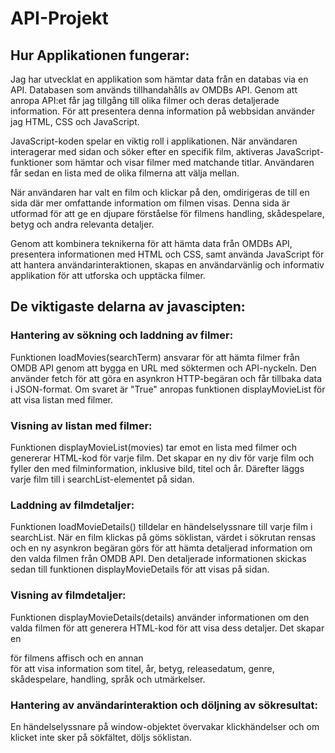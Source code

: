 # API-Projekt

## Hur Applikationen fungerar:
 
Jag har utvecklat en applikation som hämtar data från en databas via en API. Databasen som används tillhandahålls av OMDBs API. Genom att anropa API:et får jag tillgång till olika filmer och deras detaljerade information. För att presentera denna information på webbsidan använder jag HTML, CSS och JavaScript.

JavaScript-koden spelar en viktig roll i applikationen. När användaren interagerar med sidan och söker efter en specifik film, aktiveras JavaScript-funktioner som hämtar och visar filmer med matchande titlar. Användaren får sedan en lista med de olika filmerna att välja mellan.

När användaren har valt en film och klickar på den, omdirigeras de till en sida där mer omfattande information om filmen visas. Denna sida är utformad för att ge en djupare förståelse för filmens handling, skådespelare, betyg och andra relevanta detaljer.

Genom att kombinera teknikerna för att hämta data från OMDBs API, presentera informationen med HTML och CSS, samt använda JavaScript för att hantera användarinteraktionen, skapas en användarvänlig och informativ applikation för att utforska och upptäcka filmer.


## De viktigaste delarna av javascipten:

### Hantering av sökning och laddning av filmer:

Funktionen loadMovies(searchTerm) ansvarar för att hämta filmer från OMDB API genom att bygga en URL med söktermen och API-nyckeln. Den använder fetch för att göra en asynkron HTTP-begäran och får tillbaka data i JSON-format. Om svaret är "True" anropas funktionen displayMovieList för att visa listan med filmer.

### Visning av listan med filmer:

Funktionen displayMovieList(movies) tar emot en lista med filmer och genererar HTML-kod för varje film. Det skapar en ny div för varje film och fyller den med filminformation, inklusive bild, titel och år. Därefter läggs varje film till i searchList-elementet på sidan.

### Laddning av filmdetaljer:

Funktionen loadMovieDetails() tilldelar en händelselyssnare till varje film i searchList. När en film klickas på göms söklistan, värdet i sökrutan rensas och en ny asynkron begäran görs för att hämta detaljerad information om den valda filmen från OMDB API. Den detaljerade informationen skickas sedan till funktionen displayMovieDetails för att visas på sidan.

 ### Visning av filmdetaljer:

Funktionen displayMovieDetails(details) använder informationen om den valda filmen för att generera HTML-kod för att visa dess detaljer. Det skapar en <div> för filmens affisch och en annan <div> för att visa information som titel, år, betyg, releasedatum, genre, skådespelare, handling, språk och utmärkelser.
 
### Hantering av användarinteraktion och döljning av sökresultat:
 
En händelselyssnare på window-objektet övervakar klickhändelser och om klicket inte sker på sökfältet, döljs söklistan.

